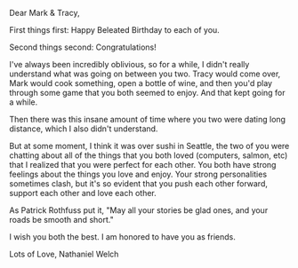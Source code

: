 Dear Mark &amp; Tracy,

First things first: Happy Beleated Birthday to each of you.

Second things second: Congratulations!

I've always been incredibly oblivious, so for a while, I didn't really understand what was going on between you two. Tracy would come over, Mark would cook something, open a bottle of wine, and then you'd play through some game that you both seemed to enjoy. And that kept going for a while.

Then there was this insane amount of time where you two were dating long distance, which I also didn't understand.

But at some moment, I think it was over sushi in Seattle, the two of you were chatting about all of the things that you both loved (computers, salmon, etc) that I realized that you were perfect for each other. You both have strong feelings about the things you love and enjoy. Your strong personalities sometimes clash, but it's so evident that you push each other forward, support each other and love each other.

As Patrick Rothfuss put it, "May all your stories be glad ones, and your roads be smooth and short."

I wish you both the best. I am honored to have you as friends.

Lots of Love,
Nathaniel Welch
